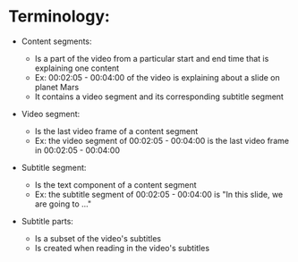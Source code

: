 # Terminology:
* Content segments:
  * Is a part of the video from a particular start and end time that is explaining one content
  * Ex: 00:02:05 - 00:04:00 of the video is explaining about a slide on planet Mars
  * It contains a video segment and its corresponding subtitle segment

* Video segment:
  * Is the last video frame of a content segment
  * Ex: the video segment of 00:02:05 - 00:04:00 is the last video frame in 00:02:05 - 00:04:00

* Subtitle segment:
  * Is the text component of a content segment
  * Ex: the subtitle segment of 00:02:05 - 00:04:00 is "In this slide, we are going to ..."

* Subtitle parts:
  * Is a subset of the video's subtitles
  * Is created when reading in the video's subtitles